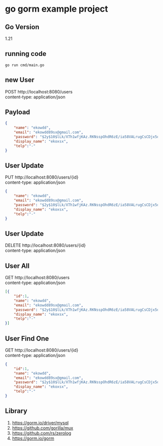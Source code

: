 # go gorm example project
## Go Version 
1.21
## running code
```golang
go run cmd/main.go
```
## new User
POST http://localhost:8080/users<br />
content-type: application/json

## Payload
```json
{
    "name": "ekowdd",
    "email": "ekowdd89sx@gmail.com",
    "password": "$2y$10$lLk/XTh1wfjKAz.RKNsspOhdR6zE/ia58VALrugCsCDjx5dzQ/CFq",
    "display_name": "ekoxsx",
    "telp":"-"
}
```
## User Update
PUT http://localhost:8080/users/{id}<br />
content-type: application/json

```json
{
    "name": "ekowdd",
    "email": "ekowdd89sx@gmail.com",
    "password": "$2y$10$lLk/XTh1wfjKAz.RKNsspOhdR6zE/ia58VALrugCsCDjx5dzQ/CFq",
    "display_name": "ekoxsx",
    "telp":"-"
}
```

## User Update
DELETE http://localhost:8080/users/{id}<br />
content-type: application/json



## User All
GET http://localhost:8080/users <br />
content-type: application/json

```json
[{
    "id":1,
    "name": "ekowdd",
    "email": "ekowdd89sx@gmail.com",
    "password": "$2y$10$lLk/XTh1wfjKAz.RKNsspOhdR6zE/ia58VALrugCsCDjx5dzQ/CFq",
    "display_name": "ekoxsx",
    "telp":"-"
}]
```

## User Find One
GET http://localhost:8080/users/{id}<br />
content-type: application/json

```json
{
    "id":1,
    "name": "ekowdd",
    "email": "ekowdd89sx@gmail.com",
    "password": "$2y$10$lLk/XTh1wfjKAz.RKNsspOhdR6zE/ia58VALrugCsCDjx5dzQ/CFq",
    "display_name": "ekoxsx",
    "telp":"-"
}
```

## Library
1. https://gorm.io/driver/mysql
2. https://github.com/gorilla/mux
3. https://github.com/rs/zerolog
4. https://gorm.io/gorm